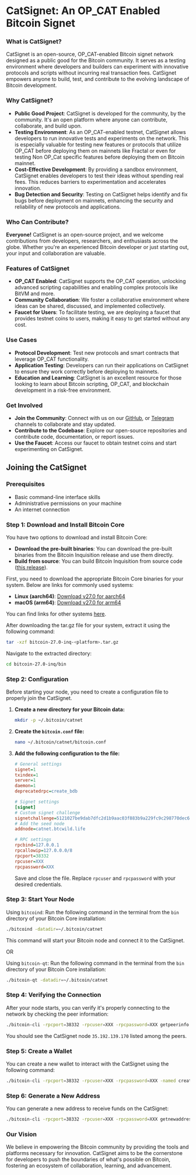 # CatSignet: An OP_CAT Enabled Bitcoin Signet

### **What is CatSignet?**

CatSignet is an open-source, OP_CAT-enabled Bitcoin signet network designed as a public good for the Bitcoin community. It serves as a testing environment where developers and builders can experiment with innovative protocols and scripts without incurring real transaction fees. CatSignet empowers anyone to build, test, and contribute to the evolving landscape of Bitcoin development.

### **Why CatSignet?**

- **Public Good Project**: CatSignet is developed for the community, by the community. It's an open platform where anyone can contribute, collaborate, and build upon.
- **Testing Environment**: As an OP_CAT-enabled testnet, CatSignet allows developers to run innovative tests and experiments on the network. This is especially valuable for testing new features or protocols that utilize OP_CAT before deploying them on mainnets like Fractal or even for testing Non OP_Cat specific features before deploying them on Bitcoin mainnet.
- **Cost-Effective Development**: By providing a sandbox environment, CatSignet enables developers to test their ideas without spending real fees. This reduces barriers to experimentation and accelerates innovation.
- **Bug Detection and Security**: Testing on CatSignet helps identify and fix bugs before deployment on mainnets, enhancing the security and reliability of new protocols and applications.

### **Who Can Contribute?**

**Everyone!** CatSignet is an open-source project, and we welcome contributions from developers, researchers, and enthusiasts across the globe. Whether you're an experienced Bitcoin developer or just starting out, your input and collaboration are valuable.

### **Features of CatSignet**

- **OP_CAT Enabled**: CatSignet supports the OP_CAT operation, unlocking advanced scripting capabilities and enabling complex protocols like BitVM and more.
- **Community Collaboration**: We foster a collaborative environment where ideas can be shared, discussed, and implemented collectively.
- **Faucet for Users**: To facilitate testing, we are deploying a faucet that provides testnet coins to users, making it easy to get started without any cost.

### **Use Cases**

- **Protocol Development**: Test new protocols and smart contracts that leverage OP_CAT functionality.
- **Application Testing**: Developers can run their applications on CatSignet to ensure they work correctly before deploying to mainnets.
- **Education and Learning**: CatSignet is an excellent resource for those looking to learn about Bitcoin scripting, OP_CAT, and blockchain development in a risk-free environment.

### **Get Involved**

- **Join the Community**: Connect with us on our [GitHub](https://github.com/Cat-Signet), or [Telegram](https://www.notion.so/CatSignet-An-OP_CAT-Enabled-Bitcoin-Signet-Public-Good-11c611d75bea80aa91e2f500dd079066?pvs=21) channels to collaborate and stay updated.
- **Contribute to the Codebase**: Explore our open-source repositories and contribute code, documentation, or report issues.
- **Use the Faucet**: Access our faucet to obtain testnet coins and start experimenting on CatSignet.

## Joining the CatSignet

### Prerequisites

- Basic command-line interface skills
- Administrative permissions on your machine
- An internet connection

### Step 1: Download and Install Bitcoin Core

You have two options to download and install Bitcoin Core:

- **Download the pre-built binaries**: You can download the pre-built binaries from the Bitcoin Inquisition release and use them directly.
- **Build from source**: You can build Bitcoin Inquisition from source code ([this release](https://github.com/bitcoin-inquisition/bitcoin/releases/tag/v27.0-inq)).

First, you need to download the appropriate Bitcoin Core binaries for your system. Below are links for commonly used systems:

- **Linux (aarch64)**: [Download v27.0 for aarch64](https://github.com/bitcoin-inquisition/bitcoin/releases/download/v27.0-inq/bitcoin-27.0-inq-aarch64-linux-gnu.tar.gz)
- **macOS (arm64)**: [Download v27.0 for arm64](https://github.com/bitcoin-inquisition/bitcoin/releases/download/v27.0-inq/bitcoin-27.0-inq-arm64-apple-darwin.tar.gz)

You can find links for other systems [here](https://github.com/bitcoin-inquisition/bitcoin/releases/tag/v27.0-inq).

After downloading the tar.gz file for your system, extract it using the following command:

```bash
tar -xzf bitcoin-27.0-inq-<platform>.tar.gz
```

Navigate to the extracted directory:

```bash
cd bitcoin-27.0-inq/bin
```

### Step 2: Configuration

Before starting your node, you need to create a configuration file to properly join the CatSignet.

1. **Create a new directory for your Bitcoin data:**

    ```bash
    mkdir -p ~/.bitcoin/catnet
    ```

2. **Create the `bitcoin.conf` file:**

    ```bash
    nano ~/.bitcoin/catnet/bitcoin.conf
    ```

3. **Add the following configuration to the file:**

    ```ini
    # General settings
    signet=1
    txindex=1
    server=1
    daemon=1
    deprecatedrpc=create_bdb

    # Signet settings
    [signet]
    # Custom signet challenge
    signetchallenge=5121027be9dab7dfc2d1b9aac03f883b9a229fc9c298770dec626b2acbf39e9b6e0e0c51ae
    # Add the seed node
    addnode=catnet.btcwild.life

    # RPC settings
    rpcbind=127.0.0.1
    rpcallowip=127.0.0.0/8
    rpcport=38332
    rpcuser=XXX
    rpcpassword=XXX
    ```

    Save and close the file. Replace `rpcuser` and `rpcpassword` with your desired credentials.

### Step 3: Start Your Node

Using `bitcoind`:
Run the following command in the terminal from the `bin` directory of your Bitcoin Core installation:

```bash
./bitcoind -datadir=~/.bitcoin/catnet
```

This command will start your Bitcoin node and connect it to the CatSignet.

OR

Using `bitcoin-qt`: Run the following command in the terminal from the `bin` directory of your Bitcoin Core installation:

```bash
./bitcoin-qt -datadir=~/.bitcoin/catnet
```

### Step 4: Verifying the Connection

After your node starts, you can verify it's properly connecting to the network by checking the peer information:

```bash
./bitcoin-cli -rpcport=38332 -rpcuser=XXX -rpcpassword=XXX getpeerinfo
```

You should see the CatSignet node `35.192.139.170` listed among the peers.

### Step 5: Create a Wallet

You can create a new wallet to interact with the CatSignet using the following command:

```bash
./bitcoin-cli -rpcport=38332 -rpcuser=XXX -rpcpassword=XXX -named createwallet wallet_name="test" descriptors=false
```

### Step 6: Generate a New Address

You can generate a new address to receive funds on the CatSignet:

```bash
./bitcoin-cli -rpcport=38332 -rpcuser=XXX -rpcpassword=XXX getnewaddress
```

### **Our Vision**

We believe in empowering the Bitcoin community by providing the tools and platforms necessary for innovation. CatSignet aims to be the cornerstone for developers to push the boundaries of what's possible on Bitcoin, fostering an ecosystem of collaboration, learning, and advancement.
